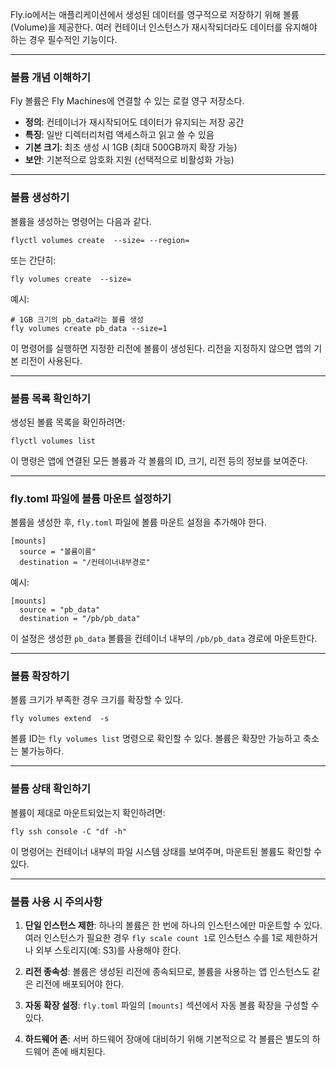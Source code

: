 <p>Fly.io에서는 애플리케이션에서 생성된 데이터를 영구적으로 저장하기 위해 볼륨(Volume)을 제공한다. 여러 컨테이너 인스턴스가 재시작되더라도 데이터를 유지해야 하는 경우 필수적인 기능이다.</p>
<hr />
<h3 id="볼륨-개념-이해하기">볼륨 개념 이해하기</h3>
<p>Fly 볼륨은 Fly Machines에 연결할 수 있는 로컬 영구 저장소다.</p>
<ul>
<li><strong>정의</strong>: 컨테이너가 재시작되어도 데이터가 유지되는 저장 공간</li>
<li><strong>특징</strong>: 일반 디렉터리처럼 액세스하고 읽고 쓸 수 있음</li>
<li><strong>기본 크기</strong>: 최초 생성 시 1GB (최대 500GB까지 확장 가능)</li>
<li><strong>보안</strong>: 기본적으로 암호화 지원 (선택적으로 비활성화 가능)</li>
</ul>
<hr />
<h3 id="볼륨-생성하기">볼륨 생성하기</h3>
<p>볼륨을 생성하는 명령어는 다음과 같다.</p>
<pre><code class="language-bash">flyctl volumes create  --size= --region=</code></pre>
<p>또는 간단히:</p>
<pre><code class="language-bash">fly volumes create  --size=</code></pre>
<p>예시:</p>
<pre><code class="language-bash"># 1GB 크기의 pb_data라는 볼륨 생성
fly volumes create pb_data --size=1</code></pre>
<p>이 명령어를 실행하면 지정한 리전에 볼륨이 생성된다. 리전을 지정하지 않으면 앱의 기본 리전이 사용된다.</p>
<hr />
<h3 id="볼륨-목록-확인하기">볼륨 목록 확인하기</h3>
<p>생성된 볼륨 목록을 확인하려면:</p>
<pre><code class="language-bash">flyctl volumes list</code></pre>
<p>이 명령은 앱에 연결된 모든 볼륨과 각 볼륨의 ID, 크기, 리전 등의 정보를 보여준다.</p>
<hr />
<h3 id="flytoml-파일에-볼륨-마운트-설정하기">fly.toml 파일에 볼륨 마운트 설정하기</h3>
<p>볼륨을 생성한 후, <code>fly.toml</code> 파일에 볼륨 마운트 설정을 추가해야 한다.</p>
<pre><code class="language-toml">[mounts]
  source = &quot;볼륨이름&quot;
  destination = &quot;/컨테이너내부경로&quot;</code></pre>
<p>예시:</p>
<pre><code class="language-toml">[mounts]
  source = &quot;pb_data&quot;
  destination = &quot;/pb/pb_data&quot;</code></pre>
<p>이 설정은 생성한 <code>pb_data</code> 볼륨을 컨테이너 내부의 <code>/pb/pb_data</code> 경로에 마운트한다.</p>
<hr />
<h3 id="볼륨-확장하기">볼륨 확장하기</h3>
<p>볼륨 크기가 부족한 경우 크기를 확장할 수 있다.</p>
<pre><code class="language-bash">fly volumes extend  -s </code></pre>
<p>볼륨 ID는 <code>fly volumes list</code> 명령으로 확인할 수 있다. 볼륨은 확장만 가능하고 축소는 불가능하다.</p>
<hr />
<h3 id="볼륨-상태-확인하기">볼륨 상태 확인하기</h3>
<p>볼륨이 제대로 마운트되었는지 확인하려면:</p>
<pre><code class="language-bash">fly ssh console -C &quot;df -h&quot;</code></pre>
<p>이 명령어는 컨테이너 내부의 파일 시스템 상태를 보여주며, 마운트된 볼륨도 확인할 수 있다.</p>
<hr />
<h3 id="볼륨-사용-시-주의사항">볼륨 사용 시 주의사항</h3>
<ol>
<li><p><strong>단일 인스턴스 제한</strong>: 하나의 볼륨은 한 번에 하나의 인스턴스에만 마운트할 수 있다. 여러 인스턴스가 필요한 경우 <code>fly scale count 1</code>로 인스턴스 수를 1로 제한하거나 외부 스토리지(예: S3)를 사용해야 한다.</p>
</li>
<li><p><strong>리전 종속성</strong>: 볼륨은 생성된 리전에 종속되므로, 볼륨을 사용하는 앱 인스턴스도 같은 리전에 배포되어야 한다.</p>
</li>
<li><p><strong>자동 확장 설정</strong>: <code>fly.toml</code> 파일의 <code>[mounts]</code> 섹션에서 자동 볼륨 확장을 구성할 수 있다.</p>
</li>
<li><p><strong>하드웨어 존</strong>: 서버 하드웨어 장애에 대비하기 위해 기본적으로 각 볼륨은 별도의 하드웨어 존에 배치된다.</p>
</li>
</ol>